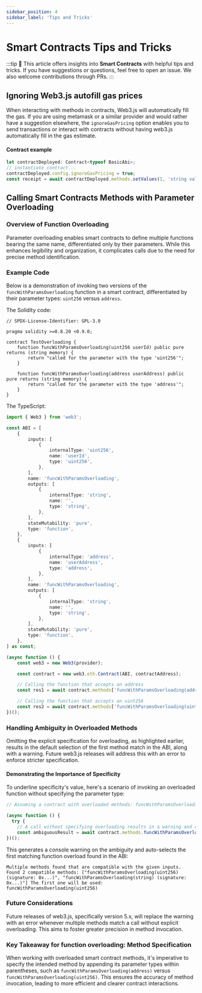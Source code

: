 ```yaml
---
sidebar_position: 4
sidebar_label: 'Tips and Tricks'
---
```


# Smart Contracts Tips and Tricks

:::tip
📝 This article offers insights into **Smart Contracts** with helpful tips and tricks. If you have suggestions or questions, feel free to open an issue. We also welcome contributions through PRs.
:::

## Ignoring Web3.js autofill gas prices

When interacting with methods in contracts, Web3.js will automatically fill the gas. If you are using metamask or a similar provider and would rather have a suggestion elsewhere, the `ignoreGasPricing` option enables you to send transactions or interact with contracts without having web3.js automatically fill in the gas estimate.

#### Contract example

```ts
let contractDeployed: Contract<typeof BasicAbi>;
// instantiate contract...
contractDeployed.config.ignoreGasPricing = true;
const receipt = await contractDeployed.methods.setValues(1, 'string value', true).send(sendOptions);
```

## Calling Smart Contracts Methods with Parameter Overloading

### Overview of Function Overloading

Parameter overloading enables smart contracts to define multiple functions bearing the same name, differentiated only by their parameters. While this enhances legibility and organization, it complicates calls due to the need for precise method identification.

### Example Code

Below is a demonstration of invoking two versions of the `funcWithParamsOverloading` function in a smart contract, differentiated by their parameter types: `uint256` versus `address`.

The Solidity code:

```solidity
// SPDX-License-Identifier: GPL-3.0

pragma solidity >=0.8.20 <0.9.0;

contract TestOverloading {
	function funcWithParamsOverloading(uint256 userId) public pure returns (string memory) {
		return "called for the parameter with the type 'uint256'";
	}

	function funcWithParamsOverloading(address userAddress) public pure returns (string memory) {
		return "called for the parameter with the type 'address'";
	}
}

```

The TypeScript:

```typescript
import { Web3 } from 'web3';

const ABI = [
	{
		inputs: [
			{
				internalType: 'uint256',
				name: 'userId',
				type: 'uint256',
			},
		],
		name: 'funcWithParamsOverloading',
		outputs: [
			{
				internalType: 'string',
				name: '',
				type: 'string',
			},
		],
		stateMutability: 'pure',
		type: 'function',
	},
	{
		inputs: [
			{
				internalType: 'address',
				name: 'userAddress',
				type: 'address',
			},
		],
		name: 'funcWithParamsOverloading',
		outputs: [
			{
				internalType: 'string',
				name: '',
				type: 'string',
			},
		],
		stateMutability: 'pure',
		type: 'function',
	},
] as const;

(async function () {
	const web3 = new Web3(provider);

	const contract = new web3.eth.Contract(ABI, contractAddress);

	// Calling the function that accepts an address
	const res1 = await contract.methods['funcWithParamsOverloading(address)'](userAddress).call();

	// Calling the function that accepts an uint256
	const res2 = await contract.methods['funcWithParamsOverloading(uint256)'](userId).call();
})();
```

### Handling Ambiguity in Overloaded Methods

Omitting the explicit specification for overloading, as highlighted earlier, results in the default selection of the first method match in the ABI, along with a warning. Future web3.js releases will address this with an error to enforce stricter specification.

#### Demonstrating the Importance of Specificity

To underline specificity's value, here's a scenario of invoking an overloaded function without specifying the parameter type:

```typescript
// Assuming a contract with overloaded methods: funcWithParamsOverloading(uint256) and funcWithParamsOverloading(string)...

(async function () {
  try {
    // A call without specifying overloading results in a warning and choosing the first matched overload
    const ambiguousResult = await contract.methods.funcWithParamsOverloading('0x0123').call();
})();
```

This generates a console warning on the ambiguity and auto-selects the first matching function overload found in the ABI:

```
Multiple methods found that are compatible with the given inputs. Found 2 compatible methods: ["funcWithParamsOverloading(uint256) (signature: 0x...)", "funcWithParamsOverloading(string) (signature: 0x...)"] The first one will be used: funcWithParamsOverloading(uint256)
```

### Future Considerations

Future releases of web3.js, specifically version 5.x, will replace the warning with an error whenever multiple methods match a call without explicit overloading. This aims to foster greater precision in method invocation.

### Key Takeaway for function overloading: Method Specification

When working with overloaded smart contract methods, it's imperative to specify the intended method by appending its parameter types within parentheses, such as `funcWithParamsOverloading(address)` versus `funcWithParamsOverloading(uint256)`. This ensures the accuracy of method invocation, leading to more efficient and clearer contract interactions.
